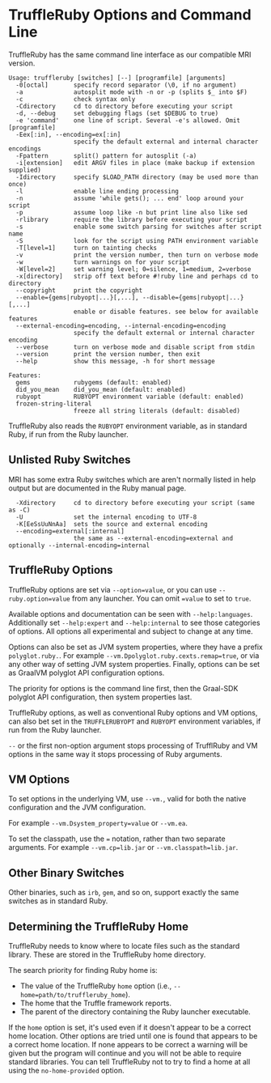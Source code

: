# TruffleRuby Options and Command Line

TruffleRuby has the same command line interface as our compatible MRI version.

```
Usage: truffleruby [switches] [--] [programfile] [arguments]
  -0[octal]       specify record separator (\0, if no argument)
  -a              autosplit mode with -n or -p (splits $_ into $F)
  -c              check syntax only
  -Cdirectory     cd to directory before executing your script
  -d, --debug     set debugging flags (set $DEBUG to true)
  -e 'command'    one line of script. Several -e's allowed. Omit [programfile]
  -Eex[:in], --encoding=ex[:in]
                  specify the default external and internal character encodings
  -Fpattern       split() pattern for autosplit (-a)
  -i[extension]   edit ARGV files in place (make backup if extension supplied)
  -Idirectory     specify $LOAD_PATH directory (may be used more than once)
  -l              enable line ending processing
  -n              assume 'while gets(); ... end' loop around your script
  -p              assume loop like -n but print line also like sed
  -rlibrary       require the library before executing your script
  -s              enable some switch parsing for switches after script name
  -S              look for the script using PATH environment variable
  -T[level=1]     turn on tainting checks
  -v              print the version number, then turn on verbose mode
  -w              turn warnings on for your script
  -W[level=2]     set warning level; 0=silence, 1=medium, 2=verbose
  -x[directory]   strip off text before #!ruby line and perhaps cd to directory
  --copyright     print the copyright
  --enable={gems|rubyopt|...}[,...], --disable={gems|rubyopt|...}[,...]
                  enable or disable features. see below for available features
  --external-encoding=encoding, --internal-encoding=encoding
                  specify the default external or internal character encoding
  --verbose       turn on verbose mode and disable script from stdin
  --version       print the version number, then exit
  --help          show this message, -h for short message

Features:
  gems            rubygems (default: enabled)
  did_you_mean    did_you_mean (default: enabled)
  rubyopt         RUBYOPT environment variable (default: enabled)
  frozen-string-literal
                  freeze all string literals (default: disabled)
```

TruffleRuby also reads the `RUBYOPT` environment variable, as in standard
Ruby, if run from the Ruby launcher.

## Unlisted Ruby Switches

MRI has some extra Ruby switches which are aren't normally listed in help output
but are documented in the Ruby manual page.

```
  -Xdirectory     cd to directory before executing your script (same as -C)
  -U              set the internal encoding to UTF-8
  -K[EeSsUuNnAa]  sets the source and external encoding
  --encoding=external[:internal]
                  the same as --external-encoding=external and optionally --internal-encoding=internal
```

## TruffleRuby Options

TruffleRuby options are set via `--option=value`, or you can use
`--ruby.option=value` from any launcher. You can omit `=value` to set to `true`.

Available options and documentation can be seen with `--help:languages`.
Additionally set `--help:expert` and `--help:internal` to see those categories of
options. All options all experimental and subject to change at any time.

Options can also be set as JVM system properties, where they have a prefix
`polyglot.ruby.`. For example `--vm.Dpolyglot.ruby.cexts.remap=true`, or via
any other way of setting JVM system properties. Finally, options can be set as
GraalVM polyglot API configuration options.

The priority for options is the command line first, then the Graal-SDK polyglot
API configuration, then system properties last.

TruffleRuby options, as well as conventional Ruby options and VM options, can
also bet set in the `TRUFFLERUBYOPT` and `RUBYOPT` environment variables, if
run from the Ruby launcher.

`--` or the first non-option argument stops processing of TrufflRuby and VM
options in the same way it stops processing of Ruby arguments.

## VM Options

To set options in the underlying VM, use `--vm.`, valid for both the native
configuration and the JVM configuration.

For example `--vm.Dsystem_property=value` or `--vm.ea`.

To set the classpath, use the `=` notation, rather than two separate arguments.
For example `--vm.cp=lib.jar` or `--vm.classpath=lib.jar`.

## Other Binary Switches

Other binaries, such as `irb`, `gem`, and so on, support exactly the same
switches as in standard Ruby.

## Determining the TruffleRuby Home

TruffleRuby needs to know where to locate files such as the standard library.
These are stored in the TruffleRuby home directory.

The search priority for finding Ruby home is:

* The value of the TruffleRuby `home` option (i.e., `--home=path/to/truffleruby_home`).
* The home that the Truffle framework reports.
* The parent of the directory containing the Ruby launcher executable.

If the `home` option is set, it's used even if it doesn't appear to be a correct
home location. Other options are tried until one is found that appears to be a
correct home location. If none appears to be correct a warning will be given but
the program will continue and you will not be able to require standard
libraries. You can tell TruffleRuby not to try to find a home at all using the
`no-home-provided` option.
